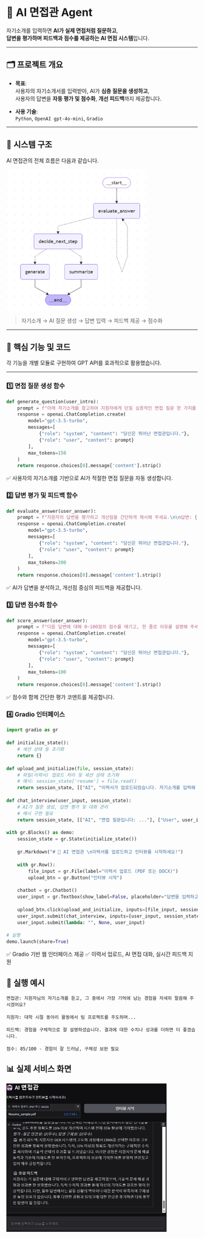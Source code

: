 # 🤖 AI 면접관 Agent

자기소개를 입력하면 **AI가 실제 면접처럼 질문하고**,  
**답변을 평가하며 피드백과 점수를 제공하는 AI 면접 시스템**입니다.

---

## 🗂️ 프로젝트 개요

- **목표**:  
  사용자의 자기소개서를 입력받아, AI가 **심층 질문을 생성하고**,  
  사용자의 답변을 **자동 평가 및 점수화**, **개선 피드백**까지 제공합니다.

- **사용 기술**:  
  `Python`, `OpenAI gpt-4o-mini`, `Gradio`

---

## 🧠 시스템 구조

AI 면접관의 전체 흐름은 다음과 같습니다.

![시스템 구조도](./ai_interview_pipeline.png)

> 자기소개 → AI 질문 생성 → 답변 입력 → 피드백 제공 → 점수화

---

## 🧩 핵심 기능 및 코드

각 기능을 개별 모듈로 구현하여 GPT API를 효과적으로 활용했습니다.

---

### 1️⃣ 면접 질문 생성 함수

```python
def generate_question(user_intro):
    prompt = f"아래 자기소개를 참고하여 지원자에게 던질 심층적인 면접 질문 한 가지를 만들어 주세요.\n\n자기소개: {user_intro}\n\n면접 질문:"
    response = openai.ChatCompletion.create(
        model="gpt-3.5-turbo",
        messages=[
            {"role": "system", "content": "당신은 뛰어난 면접관입니다."},
            {"role": "user", "content": prompt}
        ],
        max_tokens=150
    )
    return response.choices[0].message['content'].strip()
```
✅ 사용자의 자기소개를 기반으로 AI가 적절한 면접 질문을 자동 생성합니다.

### 2️⃣ 답변 평가 및 피드백 함수
```python
def evaluate_answer(user_answer):
    prompt = f"지원자의 답변을 평가하고 개선점을 간단하게 제시해 주세요.\n\n답변: {user_answer}\n\n평가 및 피드백:"
    response = openai.ChatCompletion.create(
        model="gpt-3.5-turbo",
        messages=[
            {"role": "system", "content": "당신은 뛰어난 면접관입니다."},
            {"role": "user", "content": prompt}
        ],
        max_tokens=200
    )
    return response.choices[0].message['content'].strip()
```
✅ AI가 답변을 분석하고, 개선점 중심의 피드백을 제공합니다.

### 3️⃣ 답변 점수화 함수
```python
def score_answer(user_answer):
    prompt = f"다음 답변에 대해 0~100점의 점수를 매기고, 한 줄로 이유를 설명해 주세요.\n\n답변: {user_answer}\n\n점수와 간단한 코멘트:"
    response = openai.ChatCompletion.create(
        model="gpt-3.5-turbo",
        messages=[
            {"role": "system", "content": "당신은 뛰어난 면접관입니다."},
            {"role": "user", "content": prompt}
        ],
        max_tokens=100
    )
    return response.choices[0].message['content'].strip()
```
✅ 점수와 함께 간단한 평가 코멘트를 제공합니다.

### 4️⃣ Gradio 인터페이스
```python
import gradio as gr

def initialize_state():
    # 세션 상태 등 초기화
    return {}

def upload_and_initialize(file, session_state):
    # 파일(이력서) 업로드 처리 및 세션 상태 초기화
    # 예시: session_state['resume'] = file.read()
    return session_state, [["AI", "이력서가 업로드되었습니다. 자기소개를 입력해 주세요."]]

def chat_interview(user_input, session_state):
    # AI가 질문 생성, 답변 평가 및 대화 관리
    # 예시 구현 필요
    return session_state, [["AI", "면접 질문입니다: ..."], ["User", user_input]]

with gr.Blocks() as demo:
    session_state = gr.State(initialize_state())

    gr.Markdown("# 🤖 AI 면접관 \n이력서를 업로드하고 인터뷰를 시작하세요!")

    with gr.Row():
        file_input = gr.File(label="이력서 업로드 (PDF 또는 DOCX)")
        upload_btn = gr.Button("인터뷰 시작")

    chatbot = gr.Chatbot()
    user_input = gr.Textbox(show_label=False, placeholder="답변을 입력하고 Enter를 누르세요.")

    upload_btn.click(upload_and_initialize, inputs=[file_input, session_state], outputs=[session_state, chatbot])
    user_input.submit(chat_interview, inputs=[user_input, session_state], outputs=[session_state, chatbot])
    user_input.submit(lambda: "", None, user_input)

# 실행
demo.launch(share=True)
```
✅ Gradio 기반 웹 인터페이스 제공
✅ 이력서 업로드, AI 면접 대화, 실시간 피드백 지원

## 💬 실행 예시
```plaintext
면접관: 지원자님의 자기소개를 듣고, 그 중에서 가장 기억에 남는 경험을 자세히 말씀해 주시겠어요?

지원자: 대학 시절 동아리 활동에서 팀 프로젝트를 주도하며...

피드백: 경험을 구체적으로 잘 설명하셨습니다. 결과에 대한 수치나 성과를 더하면 더 좋겠습니다.

점수: 85/100 - 경험이 잘 드러남, 구체성 보완 필요
```
## 📊 실제 서비스 화면
![서비스 실제 화면](./ai_interview_ui.png)

